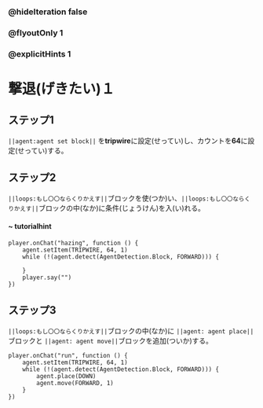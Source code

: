 
### @hideIteration false 
### @flyoutOnly 1
### @explicitHints 1


# 撃退(げきたい)１

## ステップ1
``||agent:agent set block||`` を**tripwire**に設定(せってい)し、カウントを**64**に設定(せってい)する。

## ステップ2
``||loops:もし〇〇ならくりかえす||``ブロックを使(つか)い、``||loops:もし〇〇ならくりかえす||``ブロックの中(なか)に条件(じょうけん)を入(い)れる。 

#### ~ tutorialhint

```blocks
player.onChat("hazing", function () {
    agent.setItem(TRIPWIRE, 64, 1)
    while (!(agent.detect(AgentDetection.Block, FORWARD))) {
    	
    }
    player.say("")
})

``` 
## ステップ3
``||loops:もし〇〇ならくりかえす||``ブロックの中(なか)に ``||agent: agent place||``ブロックと ``||agent: agent move||``ブロックを追加(ついか)する。

```blocks
player.onChat("run", function () {
    agent.setItem(TRIPWIRE, 64, 1)
    while (!(agent.detect(AgentDetection.Block, FORWARD))) {
        agent.place(DOWN)
        agent.move(FORWARD, 1)
    }
})
```
